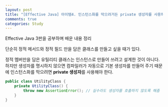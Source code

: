 ```yaml
---
layout: post
title: "[Effective Java] 아이템4. 인스턴스화를 막으려거든 private 생성자를 사용하라"
comments: true
categories: Study
---
```

Effective Java 3판을 공부하며 배운 내용 정리  

단순히 정적 메서드와 정적 필드 만을 담은 클래스를 만들고 싶을 때가 있다.  
  
정적 멤버만을 담은 유틸리티 클래스는 인스턴스로 만들어 쓰려고 설계한 것이 아니다.  
하지만 생성자를 명시하지 않으면 컴파일러가 자동으로 기본 생성자를 만들어 주기 때문에 인스턴스화를 막으려면 **private 생성자**를 사용해야 한다.
  
```java
public class UtilityClass {
    private UtilityClass() {
        throw new AssertionError(); // 실수라도 생성자를 호출하지 않도록 해줌
    }
}
```